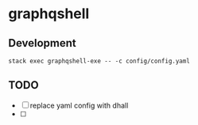# graphqshell


## Development

```
stack exec graphqshell-exe -- -c config/config.yaml
```

## TODO

- [ ] replace yaml config with dhall
- [ ]
